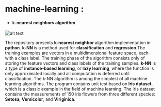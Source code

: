 # machine-learning :
* #### k-nearest neighbors algorithm
![alt text](https://upload.wikimedia.org/wikipedia/commons/e/e7/KnnClassification.svg)


The repository presents **k-nearest neighbor** algorithm implementation in **python**. **k-NN** is a method used for **classification** and **regression**.The training examples are vectors in a multidimensional feature space, each with a class label. The training phase of the algorithm consists only of storing the feature vectors and class labels of the training samples. **k-NN** is a type of **instance-based learning**, or **lazy learning**, where the function is only approximated locally and all computation is deferred until classification. The k-NN algorithm is among the simplest of all machine learning algorithms. The program contains unit test based on **Iris dataset**, which is a classic example in the field of machine learning. The Iris dataset contains the measurements of 150 iris flowers from three different species: **Setosa**, **Versicolor**, and **Viriginica**.